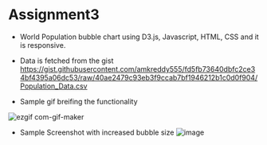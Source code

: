 # Assignment3
* World Population bubble chart using D3.js, Javascript, HTML, CSS and it is responsive.
* Data is fetched from the gist https://gist.githubusercontent.com/amkreddy555/fd5fb73640dbfc2ce34bf4395a06dc53/raw/40ae2479c93eb3f9ccab7bf1946212b1c0d0f904/Population_Data.csv

* Sample gif breifing the functionality

![ezgif com-gif-maker](https://user-images.githubusercontent.com/38201687/210480120-6d4cb37e-242f-4c90-817c-5ff5b8c6f9bd.gif)

* Sample Screenshot with increased bubble size
![image](https://user-images.githubusercontent.com/38201687/210506373-cff36c27-723a-4908-bd32-b07b4fc048a5.png)

